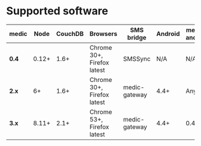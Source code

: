 # Supported software

| medic | Node | CouchDB | Browsers | SMS bridge | Android | medic-android |
|----|----|----|----|----|----|----|
| **0.4** | 0.12+ | 1.6+ | Chrome 30+, Firefox latest | SMSSync | N/A | N/A |
| **2.x** | 6+ | 1.6+ | Chrome 30+, Firefox latest | medic-gateway | 4.4+ | Any |
| **3.x** | 8.11+ | 2.1+ | Chrome 53+, Firefox latest | medic-gateway | 4.4+ | 0.4.5+ |

